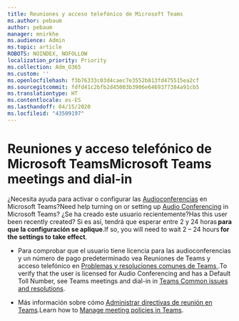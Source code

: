 ```yaml
---
title: Reuniones y acceso telefónico de Microsoft Teams
ms.author: pebaum
author: pebaum
manager: mnirkhe
ms.audience: Admin
ms.topic: article
ROBOTS: NOINDEX, NOFOLLOW
localization_priority: Priority
ms.collection: Adm_O365
ms.custom: ''
ms.openlocfilehash: f3b76333c03d4caec7e3552b813fd475515ea2cf
ms.sourcegitcommit: fdfd41c2bfb2d45003b3906e6469377384a91cb5
ms.translationtype: HT
ms.contentlocale: es-ES
ms.lasthandoff: 04/15/2020
ms.locfileid: "43509197"
---
```

# <a name="microsoft-teams-meetings-and-dial-in"></a><span data-ttu-id="16599-102">Reuniones y acceso telefónico de Microsoft Teams</span><span class="sxs-lookup"><span data-stu-id="16599-102">Microsoft Teams meetings and dial-in</span></span>

<span data-ttu-id="16599-103">¿Necesita ayuda para activar o configurar las [Audioconferencias](https://docs.microsoft.com/microsoftteams/audio-conferencing-in-office-365) en Microsoft Teams?</span><span class="sxs-lookup"><span data-stu-id="16599-103">Need help turning on or setting up [Audio Conferencing](https://docs.microsoft.com/microsoftteams/audio-conferencing-in-office-365) in Microsoft Teams?</span></span> <span data-ttu-id="16599-104">¿Se ha creado este usuario recientemente?</span><span class="sxs-lookup"><span data-stu-id="16599-104">Has this user been recently created?</span></span> <span data-ttu-id="16599-105">Si es así, tendrá que esperar entre 2 y 24 horas **para que la configuración se aplique**.</span><span class="sxs-lookup"><span data-stu-id="16599-105">If so, you will need to wait 2 – 24 hours **for the settings to take effect**.</span></span>

- <span data-ttu-id="16599-106">Para comprobar que el usuario tiene licencia para las audioconferencias y un número de pago predeterminado vea Reuniones de Teams y acceso telefónico en [ Problemas y resoluciones comunes de Teams ](https://docs.microsoft.com/microsoftteams/known-issues).</span><span class="sxs-lookup"><span data-stu-id="16599-106">To verify that the user is licensed for Audio Conferencing and has a Default Toll Number, see Teams meetings and dial-in in [Teams Common issues and resolutions](https://docs.microsoft.com/microsoftteams/known-issues).</span></span>

- <span data-ttu-id="16599-107">Más información sobre cómo [Administrar directivas de reunión en Teams](https://docs.microsoft.com/microsoftteams/meeting-policies-in-teams).</span><span class="sxs-lookup"><span data-stu-id="16599-107">Learn how to [Manage meeting policies in Teams](https://docs.microsoft.com/microsoftteams/meeting-policies-in-teams).</span></span> 

